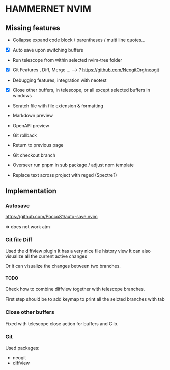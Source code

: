 # HAMMERNET NVIM

## Missing features

- Collapse expand code block / parentheses / multi line quotes...

- [x] Auto save upon switching buffers

- Run telescope from within selected nvim-tree folder

- [x] Git Features , Diff, Merge ...
--> ? https://github.com/NeogitOrg/neogit

- Debugging features, integration with neotest

- [x] Close other buffers, in telescope, or all except selected buffers in windows

- Scratch file with file extension & formatting

- Markdown preview

- OpenAPI preview

- Git rollback

- Return to previous page

- Git checkout branch

- Overseer run pnpm in sub package / adjust npm template

- Replace text across project with reged (Spectre?)

## Implementation

### Autosave

https://github.com/Pocco81/auto-save.nvim

=> does not work atm

### Git file Diff

Used the diffview plugin
It has a very nice file history view
It can also visualize all the current active changes

Or it can visualize the changes between two branches.

#### TODO
Check how to combine diffview together with telescope branches.

First step should be to add keymap to print all the selcted branches with tab

### Close other buffers

Fixed with telescope close action for buffers and C-b.

### Git

Used packages:
- neogit
- diffview

